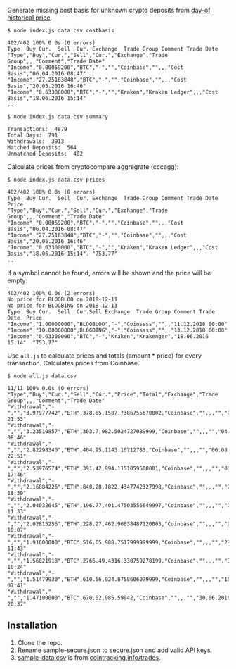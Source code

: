Generate missing cost basis for unknown crypto deposits from [day-of historical price](https://min-api.cryptocompare.com/documentation?key=Historical&cat=dataPriceHistorical).

    $ node index.js data.csv costbasis

    402/402 100% 0.0s (0 errors)
    Type  Buy Cur.  Sell  Cur. Exchange  Trade Group Comment Trade Date
    "Type","Buy","Cur.","Sell","Cur.","Exchange","Trade Group",,,"Comment","Trade Date"
    "Income","0.00059200","BTC","-","","Coinbase","",,,"Cost Basis","06.04.2016 08:47"
    "Income","27.25163848","BTC","-","","Coinbase","",,,"Cost Basis","20.05.2016 16:46"
    "Income","0.63300000","BTC","-","","Kraken","Kraken Ledger",,,"Cost Basis","18.06.2016 15:14"
    ...

    $ node index.js data.csv summary

    Transactions:  4879
    Total Days:  791
    Withdrawals:  3913
    Matched Deposits:  564
    Unmatched Deposits:  402

Calculate prices from cryptocompare aggregrate (cccagg):

    $ node index.js data.csv prices

    402/402 100% 0.0s (0 errors)
    Type  Buy Cur.  Sell  Cur. Exchange  Trade Group Comment Trade Date  Price
    "Type","Buy","Cur.","Sell","Cur.","Exchange","Trade Group",,,"Comment","Trade Date"
    "Income","0.00059200","BTC","-","","Coinbase","",,,"Cost Basis","06.04.2016 08:47"
    "Income","27.25163848","BTC","-","","Coinbase","",,,"Cost Basis","20.05.2016 16:46"
    "Income","0.63300000","BTC","-","","Kraken","Kraken Ledger",,,"Cost Basis","18.06.2016 15:14". "753.77"
    ...

If a symbol cannot be found, errors will be shown and the price will be empty:

    402/402 100% 0.0s (2 errors)
    No price for BLOOBLOO on 2018-12-11
    No price for BLOGBING on 2018-12-13
    Type  Buy Cur.  Sell  Cur.Sell Exchange  Trade Group Comment Trade Date  Price
    "Income","1.00000000","BLOOBLOO","-","Coinssss","",,"11.12.2018 00:00"
    "Income","10.00000000",BLOGBING","-","Coinssss","",,"13.12.2018 00:00"
    "Income","0.63300000","BTC","-","Kraken","Krakenger","18.06.2016 15:14"  "753.77"

Use `all.js` to calculate prices and totals (amount * price) for every transaction. Calculates prices from Coinbase.

    $ node all.js data.csv

    11/11 100% 0.0s (0 errors)
    "Type","Buy","Cur.","Sell","Cur.","Price","Total","Exchange","Trade Group",,,"Comment","Trade Date"
    "Withdrawal","-","","3.97977742","ETH",378.85,1507.7386755670002,"Coinbase","",,,"","01.04.2018 21:53"
    "Withdrawal","-","","3.23510857","ETH",303.7,982.5024727089999,"Coinbase","",,,"","04.09.2017 08:46"
    "Withdrawal","-","","2.82298340","ETH",404.95,1143.16712783,"Coinbase","",,,"","06.08.2018 22:51"
    "Withdrawal","-","","2.53976574","ETH",391.42,994.1151059508001,"Coinbase","",,,"","01.09.2017 17:46"
    "Withdrawal","-","","2.16884226","ETH",840.28,1822.4347742327998,"Coinbase","",,,"","25.02.2018 18:39"
    "Withdrawal","-","","2.04032645","ETH",196.77,401.47503556649997,"Coinbase","",,,"","08.09.2018 11:33"
    "Withdrawal","-","","2.02815256","ETH",228.27,462.96638487120003,"Coinbase","",,,"","05.09.2018 10:07"
    "Withdrawal","-","","1.91600000","BTC",516.05,988.7517999999999,"Coinbase","",,,"","29.05.2016 11:43"
    "Withdrawal","-","","1.56021918","BTC",2766.49,4316.330759278199,"Coinbase","",,,"","30.07.2017 10:24"
    "Withdrawal","-","","1.51479930","ETH",610.56,924.8758606079999,"Coinbase","",,,"","15.03.2018 07:41"
    "Withdrawal","-","","1.47100000","BTC",670.02,985.59942,"Coinbase","",,,"","30.06.2016 20:37"

## Installation

1. Clone the repo.
2. Rename sample-secure.json to secure.json and add valid API keys.
3. [sample-data.csv](https://github.com/raineorshine/cost-basis-filler/blob/master/sample-data.csv) is from [cointracking.info/trades](https://cointracking.info/trades.php).
